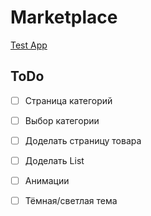 # Marketplace

<a href="https://mordvintsevmv.github.io/marketplace" target="_blank">Test App</a>

## ToDo

- [ ] Страница категорий
- [ ] Выбор категории

- [ ] Доделать страницу товара

- [ ] Доделать List

- [ ] Анимации

- [ ] Тёмная/светлая тема